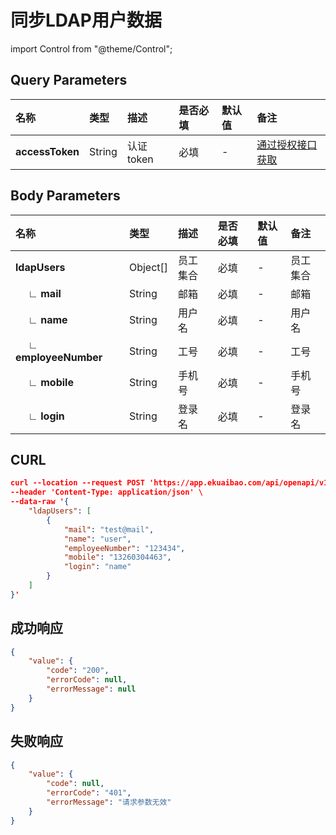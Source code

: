 # 同步LDAP用户数据

import Control from "@theme/Control";

<Control
method="POST"
url="/api/openapi/v1/ldap/sync"
/>

## Query Parameters

| 名称 | 类型 | 描述 | 是否必填 | 默认值 | 备注 |
| :--- | :--- | :--- | :--- |:--- | :--- |
| **accessToken** | String | 认证token | 必填 | - | [通过授权接口获取](/docs/open-api/getting-started/auth) |

## Body Parameters

| 名称 | 类型 | 描述 | 是否必填 | 默认值 | 备注 |
| :--- | :--- | :--- | :--- |:--- | :--- |
| **ldapUsers**               | Object[] | 员工集合 | 必填  | - |  员工集合 |
| **&emsp; ∟ mail**           | String  | 邮箱    | 必填  | - |  邮箱  |
| **&emsp; ∟ name**           | String  | 用户名  | 必填  | - |  用户名  |
| **&emsp; ∟ employeeNumber** | String  | 工号    | 必填  | - |  工号  |
| **&emsp; ∟ mobile**         | String  | 手机号  | 必填  | - |  手机号  |
| **&emsp; ∟ login**          | String  | 登录名  | 必填  | - |  登录名  |

## CURL
```json
curl --location --request POST 'https://app.ekuaibao.com/api/openapi/v1/ldap/sync?accessToken=_qkc1MVHQofY00' \
--header 'Content-Type: application/json' \
--data-raw '{
    "ldapUsers": [
        {
            "mail": "test@mail",
            "name": "user",
            "employeeNumber": "123434",
            "mobile": "13260304463",
            "login": "name"
        }
    ]
}'
```

## 成功响应
```json
{
    "value": {
        "code": "200",
        "errorCode": null,
        "errorMessage": null
    }
}
```

## 失败响应
```json
{
    "value": {
        "code": null,
        "errorCode": "401",
        "errorMessage": "请求参数无效"
    }
}
```

